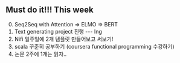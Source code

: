 ## Must do it!!! This week
0. Seq2Seq with Attention => ELMO => BERT
1. Text generating project 진행 --- Ing <br>
2. Nifi 일주일에 2개 템플릿 만들어보고 써보기! <br>
3. scala 꾸준히 공부하기 (coursera functional programming 수강하기)
4. 논문 2주에 1개는 읽자..
